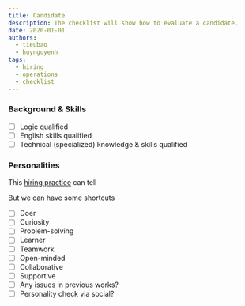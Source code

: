 ```yaml
---
title: Candidate
description: The checklist will show how to evaluate a candidate.
date: 2020-01-01
authors:
  - tieubao
  - huynguyenh
tags:
  - hiring
  - operations
  - checklist
---
```


### Background & Skills

- [ ] Logic qualified
- [ ] English skills qualified
- [ ] Technical (specialized) knowledge & skills qualified

### Personalities

This [hiring practice](https://memo.d.foundation/playbook/operations/hiring-approach/) can tell

But we can have some shortcuts

- [ ] Doer
- [ ] Curiosity
- [ ] Problem-solving
- [ ] Learner
- [ ] Teamwork
- [ ] Open-minded
- [ ] Collaborative
- [ ] Supportive
- [ ] Any issues in previous works?
- [ ] Personality check via social?
